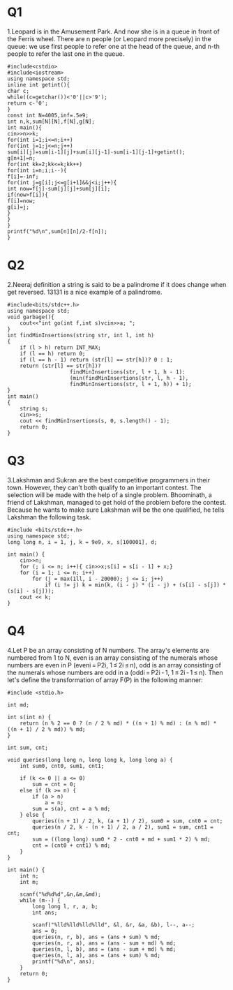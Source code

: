 # Q1
1.Leopard is in the Amusement Park. And now she is in a queue in front of the Ferris wheel. There are n people (or Leopard more precisely) in the queue: we use first people to refer one at the head of the queue, and n-th people to refer the last one in the queue.

```
#include<cstdio>
#include<iostream>
using namespace std;
inline int getint(){
char c;
while((c=getchar())<'0'||c>'9');
return c-'0';
}
const int N=4005,inf=.5e9;
int n,k,sum[N][N],f[N],g[N];
int main(){
cin>>n>>k;
for(int i=1;i<=n;i++)
for(int j=1;j<=n;j++)
sum[i][j]=sum[i-1][j]+sum[i][j-1]-sum[i-1][j-1]+getint();
g[n+1]=n;
for(int kk=2;kk<=k;kk++)
for(int i=n;i;i--){
f[i]=-inf;
for(int j=g[i];j<=g[i+1]&&j<i;j++){
int now=f[j]-sum[j][j]+sum[j][i];
if(now>f[i]){
f[i]=now;
g[i]=j;
}
}
}
printf("%d\n",sum[n][n]/2-f[n]);
}
```

# Q2
2.Neeraj definition a string is said to be a palindrome if it does change when get reversed. 13131 is a nice example of a palindrome.

```
#include<bits/stdc++.h>
using namespace std;
void garbage(){
    cout<<"int go(int f,int s)vcin>>a; ";
}
int findMinInsertions(string str, int l, int h)
{
    if (l > h) return INT_MAX;
    if (l == h) return 0;
    if (l == h - 1) return (str[l] == str[h])? 0 : 1;
    return (str[l] == str[h])?
                    findMinInsertions(str, l + 1, h - 1):
                    (min(findMinInsertions(str, l, h - 1),
                    findMinInsertions(str, l + 1, h)) + 1);
}
int main()
{
    string s;
    cin>>s;
    cout << findMinInsertions(s, 0, s.length() - 1);
    return 0;
}
```

# Q3
3.Lakshman and Sukran are the best competitive programmers in their town. However, they can't both qualify to an important contest. The selection will be made with the help of a single problem. Bhoominath, a friend of Lakshman, managed to get hold of the problem before the contest. Because he wants to make sure Lakshman will be the one qualified, he tells Lakshman the following task.
```
#include <bits/stdc++.h>
using namespace std;
long long n, i = 1, j, k = 9e9, x, s[100001], d;
 
int main() {
    cin>>n;
    for (; i <= n; i++){ cin>>x;s[i] = s[i - 1] + x;}
    for (i = 1; i <= n; i++)
        for (j = max(1ll, i - 20000); j <= i; j++)
            if (i != j) k = min(k, (i - j) * (i - j) + (s[i] - s[j]) * (s[i] - s[j]));
    cout << k;
}

```

# Q4
4.Let P be an array consisting of N numbers. The array's elements are numbered from 1 to N, even is an array consisting of the numerals whose numbers are even in P (eveni = P2i, 1 ≤ 2i ≤ n), odd is an array consisting of the numerals whose numbers are odd in а (oddi = P2i - 1, 1 ≤ 2i - 1 ≤ n). Then let's define the transformation of array F(P) in the following manner:

```
#include <stdio.h>

int md;

int s(int n) {
    return (n % 2 == 0 ? (n / 2 % md) * ((n + 1) % md) : (n % md) * ((n + 1) / 2 % md)) % md;
}

int sum, cnt;

void queries(long long n, long long k, long long a) {
    int sum0, cnt0, sum1, cnt1;

    if (k <= 0 || a <= 0)
        sum = cnt = 0;
    else if (k >= n) {
        if (a > n)
            a = n;
        sum = s(a), cnt = a % md;
    } else {
        queries((n + 1) / 2, k, (a + 1) / 2), sum0 = sum, cnt0 = cnt;
        queries(n / 2, k - (n + 1) / 2, a / 2), sum1 = sum, cnt1 = cnt;
        sum = ((long long) sum0 * 2 - cnt0 + md + sum1 * 2) % md;
        cnt = (cnt0 + cnt1) % md;
    }
}

int main() {
    int n;
    int m;

    scanf("%d%d%d",&n,&m,&md);
    while (m--) {
        long long l, r, a, b;
        int ans;

        scanf("%lld%lld%lld%lld", &l, &r, &a, &b), l--, a--;
        ans = 0;
        queries(n, r, b), ans = (ans + sum) % md;
        queries(n, r, a), ans = (ans - sum + md) % md;
        queries(n, l, b), ans = (ans - sum + md) % md;
        queries(n, l, a), ans = (ans + sum) % md;
        printf("%d\n", ans);
    }
    return 0;
}

```
